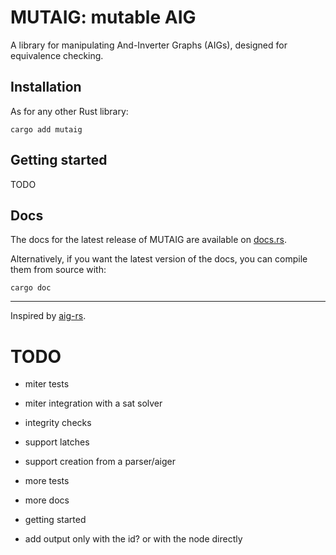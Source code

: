 # MUTAIG: mutable AIG

A library for manipulating And-Inverter Graphs (AIGs), designed for equivalence checking.

## Installation

As for any other Rust library:

```shell
cargo add mutaig
```

## Getting started

TODO

## Docs

The docs for the latest release of MUTAIG are available on [docs.rs](https://docs.rs/mutaig/latest/mutaig/).

Alternatively, if you want the latest version of the docs, you can compile them from source with:

```shell
cargo doc
```

---

Inspired by [aig-rs](https://github.com/gipsyh/aig-rs).

# TODO

- miter tests
- miter integration with a sat solver
- integrity checks
- support latches
- support creation from a parser/aiger
- more tests
- more docs
- getting started

- add output only with the id? or with the node directly
